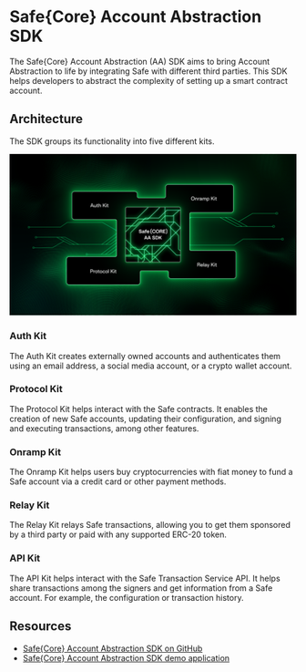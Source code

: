 # Safe\{Core\} Account Abstraction SDK

The Safe\{Core\} Account Abstraction (AA) SDK aims to bring Account Abstraction to life by integrating Safe with different third parties. This SDK helps developers to abstract the complexity of setting up a smart contract account.

## Architecture

The SDK groups its functionality into five different kits.

![diagram safe core sdk](../../assets/diagram-safe-core-sdk.png)

### Auth Kit

The Auth Kit creates externally owned accounts and authenticates them using an email address, a social media account, or a crypto wallet account.

### Protocol Kit

The Protocol Kit helps interact with the Safe contracts. It enables the creation of new Safe accounts, updating their configuration, and signing and executing transactions, among other features.

### Onramp Kit

The Onramp Kit helps users buy cryptocurrencies with fiat money to fund a Safe account via a credit card or other payment methods.

### Relay Kit

The Relay Kit relays Safe transactions, allowing you to get them sponsored by a third party or paid with any supported ERC-20 token.

### API Kit

The API Kit helps interact with the Safe Transaction Service API. It helps share transactions among the signers and get information from a Safe account. For example, the configuration or transaction history.

## Resources
- [Safe\{Core\} Account Abstraction SDK on GitHub](https://github.com/safe-global/safe-core-sdk)
- [Safe\{Core\} Account Abstraction SDK demo application](https://github.com/5afe/account-abstraction-demo-ui)
